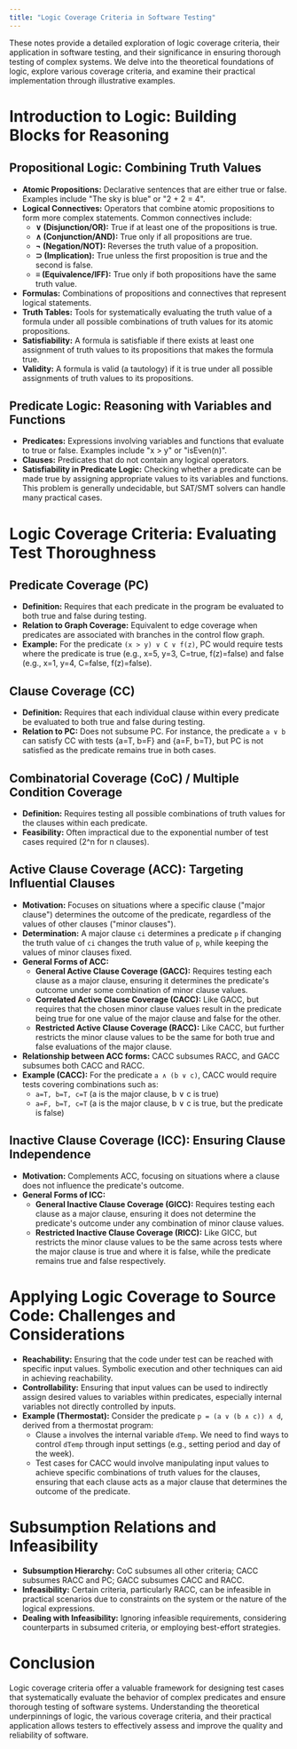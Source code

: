 ```yaml
---
title: "Logic Coverage Criteria in Software Testing"
---
```


These notes provide a detailed exploration of logic coverage criteria, their application in software testing, and their significance in ensuring thorough testing of complex systems. We delve into the theoretical foundations of logic, explore various coverage criteria, and examine their practical implementation through illustrative examples.

# Introduction to Logic: Building Blocks for Reasoning

## Propositional Logic: Combining Truth Values

* **Atomic Propositions:** Declarative sentences that are either true or false. Examples include "The sky is blue" or "2 + 2 = 4".
* **Logical Connectives:** Operators that combine atomic propositions to form more complex statements. Common connectives include:
    * **∨ (Disjunction/OR):** True if at least one of the propositions is true.
    * **∧ (Conjunction/AND):** True only if all propositions are true.
    * **¬ (Negation/NOT):** Reverses the truth value of a proposition.
    * **⊃ (Implication):** True unless the first proposition is true and the second is false.
    * **≡ (Equivalence/IFF):** True only if both propositions have the same truth value.
* **Formulas:** Combinations of propositions and connectives that represent logical statements.
* **Truth Tables:** Tools for systematically evaluating the truth value of a formula under all possible combinations of truth values for its atomic propositions.
* **Satisfiability:** A formula is satisfiable if there exists at least one assignment of truth values to its propositions that makes the formula true.
* **Validity:** A formula is valid (a tautology) if it is true under all possible assignments of truth values to its propositions.

## Predicate Logic: Reasoning with Variables and Functions

* **Predicates:** Expressions involving variables and functions that evaluate to true or false. Examples include "x > y" or "isEven(n)".
* **Clauses:** Predicates that do not contain any logical operators.
* **Satisfiability in Predicate Logic:** Checking whether a predicate can be made true by assigning appropriate values to its variables and functions. This problem is generally undecidable, but SAT/SMT solvers can handle many practical cases.

# Logic Coverage Criteria: Evaluating Test Thoroughness

## Predicate Coverage (PC)

* **Definition:** Requires that each predicate in the program be evaluated to both true and false during testing.
* **Relation to Graph Coverage:** Equivalent to edge coverage when predicates are associated with branches in the control flow graph.
* **Example:** For the predicate `(x > y) ∨ C ∨ f(z)`, PC would require tests where the predicate is true (e.g., x=5, y=3, C=true, f(z)=false) and false (e.g., x=1, y=4, C=false, f(z)=false).

## Clause Coverage (CC)

* **Definition:** Requires that each individual clause within every predicate be evaluated to both true and false during testing.
* **Relation to PC:** Does not subsume PC. For instance, the predicate `a ∨ b` can satisfy CC with tests {a=T, b=F} and {a=F, b=T}, but PC is not satisfied as the predicate remains true in both cases.

## Combinatorial Coverage (CoC) / Multiple Condition Coverage

* **Definition:** Requires testing all possible combinations of truth values for the clauses within each predicate.
* **Feasibility:** Often impractical due to the exponential number of test cases required (2^n for n clauses).

## Active Clause Coverage (ACC): Targeting Influential Clauses

* **Motivation:** Focuses on situations where a specific clause ("major clause") determines the outcome of the predicate, regardless of the values of other clauses ("minor clauses").
* **Determination:** A major clause `ci` determines a predicate `p` if changing the truth value of `ci` changes the truth value of `p`, while keeping the values of minor clauses fixed.
* **General Forms of ACC:**
    * **General Active Clause Coverage (GACC):** Requires testing each clause as a major clause, ensuring it determines the predicate's outcome under some combination of minor clause values.
    * **Correlated Active Clause Coverage (CACC):** Like GACC, but requires that the chosen minor clause values result in the predicate being true for one value of the major clause and false for the other.
    * **Restricted Active Clause Coverage (RACC):** Like CACC, but further restricts the minor clause values to be the same for both true and false evaluations of the major clause.
* **Relationship between ACC forms:** CACC subsumes RACC, and GACC subsumes both CACC and RACC.
* **Example (CACC):** For the predicate `a ∧ (b ∨ c)`, CACC would require tests covering combinations such as:
    * `a=T, b=T, c=T` (a is the major clause, b ∨ c is true)
    * `a=F, b=T, c=T` (a is the major clause, b ∨ c is true, but the predicate is false)

## Inactive Clause Coverage (ICC): Ensuring Clause Independence

* **Motivation:** Complements ACC, focusing on situations where a clause does not influence the predicate's outcome.
* **General Forms of ICC:**
    * **General Inactive Clause Coverage (GICC):** Requires testing each clause as a major clause, ensuring it does not determine the predicate's outcome under any combination of minor clause values.
    * **Restricted Inactive Clause Coverage (RICC):** Like GICC, but restricts the minor clause values to be the same across tests where the major clause is true and where it is false, while the predicate remains true and false respectively.

# Applying Logic Coverage to Source Code: Challenges and Considerations

* **Reachability:** Ensuring that the code under test can be reached with specific input values. Symbolic execution and other techniques can aid in achieving reachability.
* **Controllability:** Ensuring that input values can be used to indirectly assign desired values to variables within predicates, especially internal variables not directly controlled by inputs.
* **Example (Thermostat):** Consider the predicate `p = (a ∨ (b ∧ c)) ∧ d`, derived from a thermostat program:
    * Clause `a` involves the internal variable `dTemp`. We need to find ways to control `dTemp` through input settings (e.g., setting period and day of the week).
    * Test cases for CACC would involve manipulating input values to achieve specific combinations of truth values for the clauses, ensuring that each clause acts as a major clause that determines the outcome of the predicate.

# Subsumption Relations and Infeasibility

* **Subsumption Hierarchy:** CoC subsumes all other criteria; CACC subsumes RACC and PC; GACC subsumes CACC and RACC.
* **Infeasibility:** Certain criteria, particularly RACC, can be infeasible in practical scenarios due to constraints on the system or the nature of the logical expressions.
* **Dealing with Infeasibility:** Ignoring infeasible requirements, considering counterparts in subsumed criteria, or employing best-effort strategies.

# Conclusion

Logic coverage criteria offer a valuable framework for designing test cases that systematically evaluate the behavior of complex predicates and ensure thorough testing of software systems. Understanding the theoretical underpinnings of logic, the various coverage criteria, and their practical application allows testers to effectively assess and improve the quality and reliability of software.
